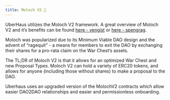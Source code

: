 ```yaml
---
title: Moloch V2 👺
---
```

 
UberHaus utilizes the Moloch V2 framework. A great overview of Moloch V2 and it’s benefits can be found [here - vengist](https://medium.com/raid-guild/moloch-evolved-v2-primer-25c9cdeab455) or [here - spengrag](https://daohaus.mirror.xyz/U_JQtheSzdpRFqQwf9Ow3LgLNG0WMZ6ibAyrjWDu_fc).
 
Moloch was popularized due to its Minimum Viable DAO design and the advent of “ragequit” - a means for members to exit the DAO by exchanging their shares for a pro-rata claim on the War Chest’s assets.
 
The TL;DR of Moloch V2 is that it allows for an optimized War Chest and new Proposal Types. Moloch V2 can hold a variety of ERC20 tokens, and allows for anyone (including those without shares) to make a proposal to the DAO.

Uberhaus uses an upgraded version of the MolochV2 contracts which allow easier DAO2DAO relationships and easier and permissionless onboarding.
